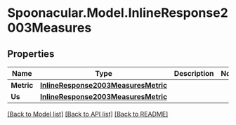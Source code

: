 # Spoonacular.Model.InlineResponse2003Measures

## Properties

Name | Type | Description | Notes
------------ | ------------- | ------------- | -------------
**Metric** | [**InlineResponse2003MeasuresMetric**](InlineResponse2003MeasuresMetric.md) |  | 
**Us** | [**InlineResponse2003MeasuresMetric**](InlineResponse2003MeasuresMetric.md) |  | 

[[Back to Model list]](../README.md#documentation-for-models) [[Back to API list]](../README.md#documentation-for-api-endpoints) [[Back to README]](../README.md)

